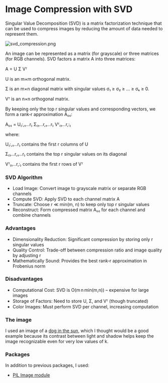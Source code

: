 # Image Compression with SVD

Singular Value Decomposition (SVD) is a matrix factorization technique that can be used to compress images by reducing the amount of data needed to represent them.

![svd_compression.png](svd.compression.png)

An image can be represented as a matrix (for grayscale) or three matrices (for RGB channels). SVD factors a matrix A into three matrices:

A = U Σ Vᵀ

U is an m×m orthogonal matrix.

Σ is an m×n diagonal matrix with singular values σ₁ ≥ σ₂ ≥ … ≥ σₖ ≥ 0.

Vᵀ is an n×n orthogonal matrix.

By keeping only the top r singular values and corresponding vectors, we form a rank‑r approximation A₍ᵣ₎:

A₍ᵣ₎ = U₍:,₁…r₎ Σ₍₁…r,₁…r₎ Vᵀ₍₁…r,:₎

where:

U₍:,₁…r₎ contains the first r columns of U

Σ₍₁…r,₁…r₎ contains the top r singular values on its diagonal

Vᵀ₍₁…r,:₎ contains the first r rows of Vᵀ

### SVD Algorithm
- Load Image: Convert image to grayscale matrix or separate RGB channels
- Compute SVD: Apply SVD to each channel matrix A
- Truncate: Choose r ≪ min(m, n) to keep only top r singular values
- Reconstruct: Form compressed matrix A₍ᵣ₎ for each channel and combine channels

### Advantages
- Dimensionality Reduction: Significant compression by storing only r singular values
- Quality Control: Trade-off between compression ratio and image quality by adjusting r
- Mathematically Sound: Provides the best rank‑r approximation in Frobenius norm

### Disadvantages
- Computational Cost: SVD is O(m n min(m,n)) – expensive for large images
- Storage of Factors: Need to store U, Σ, and Vᵀ (though truncated)
- Color Images: Must perform SVD per channel, increasing computation

### The image

I used an image of a [dog in the sun](https://knowyourmeme.com/editorials/guides/what-is-the-cooked-dog-meme-the-dog-closing-eyes-in-sunset-reaction-image-and-its-memes-on-tiktok-explained), which I thought would be a good example because its contrast between light and shadow helps keep the image recognizable even for very low values of k.

### Packages

In addition to previous packages, I used:
 
- [PIL Image module](https://pillow.readthedocs.io/en/latest/reference/Image.html)


